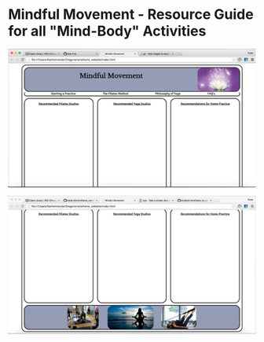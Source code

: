# Mindful Movement - Resource Guide for all "Mind-Body" Activities

![Alt text](mindful_movement_top.png)

![Alt text](mindful_movement_bottom.png)
